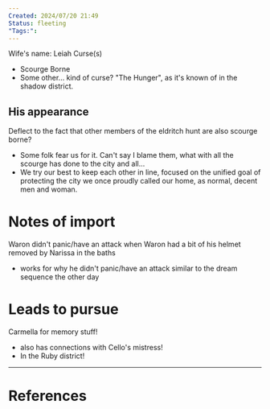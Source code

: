 ```yaml
---
Created: 2024/07/20 21:49
Status: fleeting
"Tags:":
---
```


Wife's name: Leiah
Curse(s)
- Scourge Borne
- Some other... kind of curse? "The Hunger", as it's known of in the shadow district.

## His appearance
Deflect to the fact that other members of the eldritch hunt are also scourge borne?
- Some folk fear us for it. Can't say I blame them, what with all the scourge has done to the city and all...
- We try our best to keep each other in line, focused on the unified goal of protecting the city we once proudly called our home, as normal, decent men and woman.

# Notes of import
Waron didn't panic/have an attack when Waron had a bit of his helmet removed
by Narissa in the baths
- works for why he didn't panic/have an attack similar to the dream sequence the other day
# Leads to pursue
Carmella for memory stuff!
- also has connections with Cello's mistress!
- In the Ruby district!

---
# References